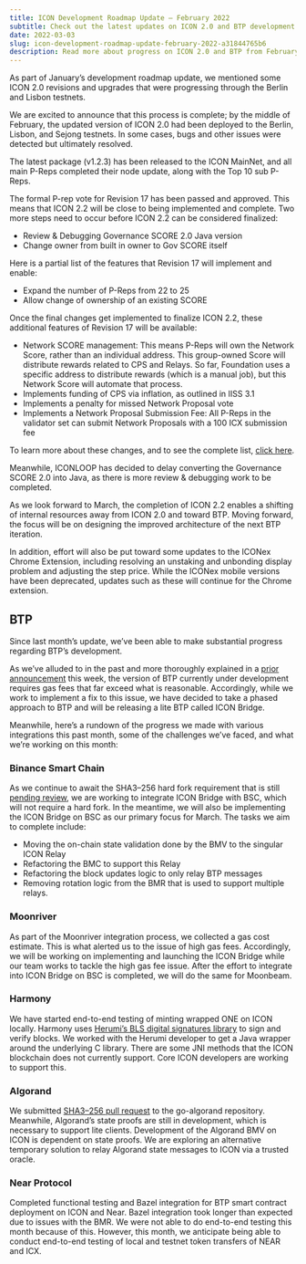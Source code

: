 ```yaml
---
title: ICON Development Roadmap Update – February 2022
subtitle: Check out the latest updates on ICON 2.0 and BTP development.
date: 2022-03-03
slug: icon-development-roadmap-update-february-2022-a31844765b6
description: Read more about progress on ICON 2.0 and BTP from February.
---
```


As part of January’s development roadmap update, we mentioned some ICON 2.0 revisions and upgrades that were progressing through the Berlin and Lisbon testnets.

We are excited to announce that this process is complete; by the middle of February, the updated version of ICON 2.0 had been deployed to the Berlin, Lisbon, and Sejong testnets. In some cases, bugs and other issues were detected but ultimately resolved.

The latest package (v1.2.3) has been released to the ICON MainNet, and all main P-Reps completed their node update, along with the Top 10 sub P-Reps.

The formal P-rep vote for Revision 17 has been passed and approved. This means that ICON 2.2 will be close to being implemented and complete. Two more steps need to occur before ICON 2.2 can be considered finalized:

* Review & Debugging Governance SCORE 2.0 Java version
* Change owner from built in owner to Gov SCORE itself

Here is a partial list of the features that Revision 17 will implement and enable:

* Expand the number of P-Reps from 22 to 25
* Allow change of ownership of an existing SCORE

Once the final changes get implemented to finalize ICON 2.2, these additional features of Revision 17 will be available:

* Network SCORE management: This means P-Reps will own the Network Score, rather than an individual address. This group-owned Score will distribute rewards related to CPS and Relays. So far, Foundation uses a specific address to distribute rewards (which is a manual job), but this Network Score will automate that process.
* Implements funding of CPS via inflation, as outlined in IISS 3.1
* Implements a penalty for missed Network Proposal vote
* Implements a Network Proposal Submission Fee: All P-Reps in the validator set can submit Network Proposals with a 100 ICX submission fee

To learn more about these changes, and to see the complete list, [click here](https://iconfoundation.notion.site/ICON-2-0-Roadmap-064c2ee577714c58b487a76c7f3998ff).

Meanwhile, ICONLOOP has decided to delay converting the Governance SCORE 2.0 into Java, as there is more review & debugging work to be completed.

As we look forward to March, the completion of ICON 2.2 enables a shifting of internal resources away from ICON 2.0 and toward BTP. Moving forward, the focus will be on designing the improved architecture of the next BTP iteration.

In addition, effort will also be put toward some updates to the ICONex Chrome Extension, including resolving an unstaking and unbonding display problem and adjusting the step price. While the ICONex mobile versions have been deprecated, updates such as these will continue for the Chrome extension.

## BTP

Since last month’s update, we’ve been able to make substantial progress regarding BTP’s development.

As we’ve alluded to in the past and more thoroughly explained in a [prior announcement](https://medium.com/helloiconworld/introducing-icon-bridge-f8d3f2d93bf8) this week, the version of BTP currently under development requires gas fees that far exceed what is reasonable. Accordingly, while we work to implement a fix to this issue, we have decided to take a phased approach to BTP and will be releasing a lite BTP called ICON Bridge.

Meanwhile, here’s a rundown of the progress we made with various integrations this past month, some of the challenges we’ve faced, and what we’re working on this month:

### Binance Smart Chain

As we continue to await the SHA3–256 hard fork requirement that is still [pending review](https://github.com/bnb-chain/bsc/pull/357#issuecomment-1033023851), we are working to integrate ICON Bridge with BSC, which will not require a hard fork. In the meantime, we will also be implementing the ICON Bridge on BSC as our primary focus for March. The tasks we aim to complete include:

* Moving the on-chain state validation done by the BMV to the singular ICON Relay
* Refactoring the BMC to support this Relay
* Refactoring the block updates logic to only relay BTP messages
* Removing rotation logic from the BMR that is used to support multiple relays.

### Moonriver

As part of the Moonriver integration process, we collected a gas cost estimate. This is what alerted us to the issue of high gas fees. Accordingly, we will be working on implementing and launching the ICON Bridge while our team works to tackle the high gas fee issue. After the effort to integrate into ICON Bridge on BSC is completed, we will do the same for Moonbeam.

### Harmony

We have started end-to-end testing of minting wrapped ONE on ICON locally. Harmony uses [Herumi’s BLS digital signatures library](https://github.com/herumi/bls) to sign and verify blocks. We worked with the Herumi developer to get a Java wrapper around the underlying C library. There are some JNI methods that the ICON blockchain does not currently support. Core ICON developers are working to support this.

### Algorand

We submitted [SHA3–256 pull request](https://github.com/algorand/go-algorand/pull/3544) to the go-algorand repository. Meanwhile, Algorand’s state proofs are still in development, which is necessary to support lite clients. Development of the Algorand BMV on ICON is dependent on state proofs. We are exploring an alternative temporary solution to relay Algorand state messages to ICON via a trusted oracle.

### Near Protocol

Completed functional testing and Bazel integration for BTP smart contract deployment on ICON and Near. Bazel integration took longer than expected due to issues with the BMR. We were not able to do end-to-end testing this month because of this. However, this month, we anticipate being able to conduct end-to-end testing of local and testnet token transfers of NEAR and ICX.